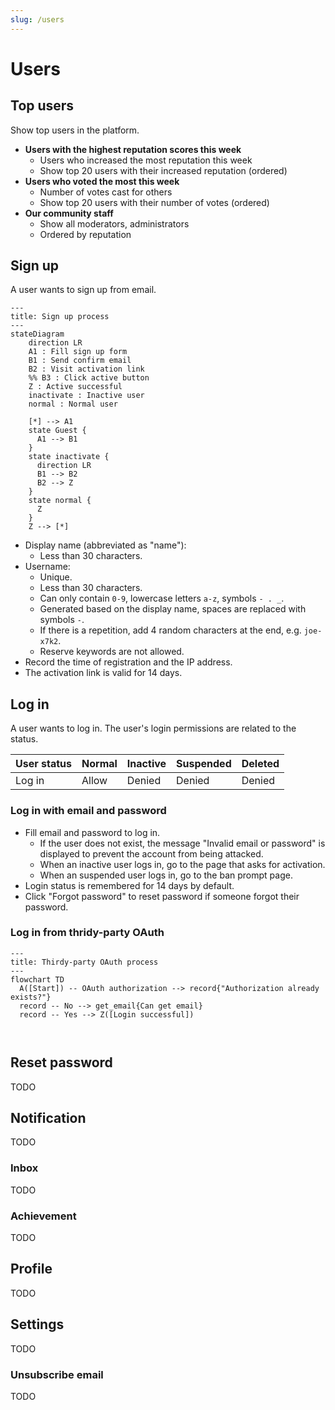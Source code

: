 ```yaml
---
slug: /users
---
```


# Users

## Top users

Show top users in the platform.

- **Users with the highest reputation scores this week**
  - Users who increased the most reputation this week
  - Show top 20 users with their increased reputation (ordered)
- **Users who voted the most this week**
  - Number of votes cast for others
  - Show top 20 users with their number of votes (ordered)
- **Our community staff**
  - Show all moderators, administrators
  - Ordered by reputation

## Sign up

A user wants to sign up from email.

```mermaid
---
title: Sign up process
---
stateDiagram
    direction LR
    A1 : Fill sign up form
    B1 : Send confirm email
    B2 : Visit activation link
    %% B3 : Click active button
    Z : Active successful
    inactivate : Inactive user
    normal : Normal user

    [*] --> A1
    state Guest {
      A1 --> B1
    }
    state inactivate {
      direction LR
      B1 --> B2
      B2 --> Z
    }
    state normal {
      Z
    }
    Z --> [*]
```

- Display name (abbreviated as "name"):
  - Less than 30 characters.
- Username:
  - Unique.
  - Less than 30 characters.
  - Can only contain `0-9`, lowercase letters `a-z`, symbols `- . _`.
  - Generated based on the display name, spaces are replaced with symbols `-`.
  - If there is a repetition, add 4 random characters at the end, e.g. `joe-x7k2`.
  - Reserve keywords are not allowed.
- Record the time of registration and the IP address.
- The activation link is valid for 14 days.

## Log in

A user wants to log in. The user's login permissions are related to the status.

| User status | Normal | Inactive | Suspended | Deleted |
|---|---|---|---|---|
| Log in | Allow | Denied | Denied | Denied |

### Log in with email and password

- Fill email and password to log in.
  - If the user does not exist, the message "Invalid email or password" is displayed to prevent the account from being attacked.
  - When an inactive user logs in, go to the page that asks for activation.
  - When an suspended user logs in, go to the ban prompt page.
- Login status is remembered for 14 days by default.
- Click "Forgot password" to reset password if someone forgot their password.

### Log in from thridy-party OAuth

```mermaid
---
title: Thirdy-party OAuth process
---
flowchart TD
  A([Start]) -- OAuth authorization --> record{"Authorization already exists?"}
  record -- No --> get_email{Can get email}
  record -- Yes --> Z([Login successful])
  


```

## Reset password

TODO

## Notification

TODO

### Inbox

TODO

### Achievement

TODO

## Profile

TODO

## Settings

TODO

### Unsubscribe email

TODO
